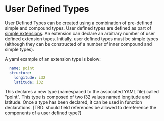 # User Defined Types

User Defined Types can be created using a combination of pre-defined simple and compound types. User defined types are defined as part of [simple extensions](../extensions/index.md#simple-extensions). An extension can declare an arbitrary number of user defined extension types. Initially, user defined types must be simple types (although they can be constructed of a number of inner compound and simple types).

A yaml example of an extension type is below:

```yaml
  name: point
  structure:
    longitude: i32
    latitude: i32
```

This declares a new type (namespaced to the associated YAML file) called "point". This type is composed of two i32 values named longitude and latitude. Once a type has been declared, it can be used in function declarations.  [TBD: should field references be allowed to dereference the components of a user defined type?]

